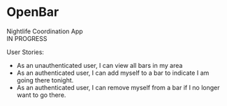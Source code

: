 # OpenBar
Nightlife Coordination App <br/>
IN PROGRESS

User Stories:
* As an unauthenticated user, I can view all bars in my area
* As an authenticated user, I can add myself to a bar to indicate I am going there tonight.
* As an authenticated user, I can remove myself from a bar if I no longer want to go there.

